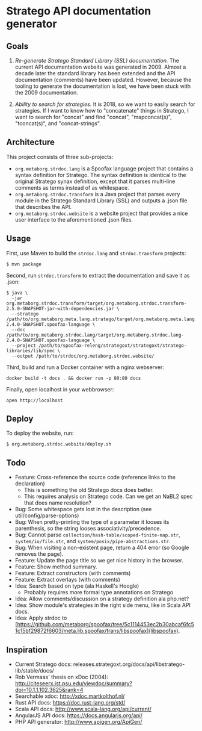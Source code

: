 # Stratego API documentation generator

## Goals

1. _Re-generate Stratego Standard Library (SSL) documentation._ The current API documentation website was generated in 2009. Almost a decade later the standard library has been extended and the API documentation (comments) have been updated. However, because the tooling to generate the documentation is lost, we have been stuck with the 2009 documentation.

2. *Ability to search for strategies.* It is 2018, so we want to easily search for strategies. If I want to know how to "concatenate" things in Stratego, I want to search for "concat" and find "concat", "mapconcat(s)", "tconcat(s)", and "concat-strings".

## Architecture

This project consists of three sub-projects:

- `org.metaborg.strdoc.lang` is a Spoofax language project that contains a syntax definition for Stratego. The syntax definition is identical to the original Stratego synax definition, except that it parses multi-line comments as terms instead of as whitespace.
- `org.metaborg.strdoc.transform` is a Java project that parses every module in the Stratego Standard Library (SSL) and outputs a .json file that describes the API.
- `org.metaborg.strdoc.website` is a website project that provides a nice user interface to the aforementioned .json files.

## Usage

First, use Maven to build the `strdoc.lang` and `strdoc.transform` projects:

```
$ mvn package
```

Second, run `strdoc.transform` to extract the documentation and save it as .json:

```
$ java \
  -jar org.metaborg.strdoc.transform/target/org.metaborg.strdoc.transform-2.5.0-SNAPSHOT-jar-with-dependencies.jar \
  --stratego /path/to/org.metaborg.meta.lang.stratego/target/org.metaborg.meta.lang.stratego-2.4.0-SNAPSHOT.spoofax-language \
  --doc /path/to/org.metaborg.strdoc.lang/target/org.metaborg.strdoc.lang-2.4.0-SNAPSHOT.spoofax-language \
  --project /path/to/spoofax-releng/strategoxt/strategoxt/stratego-libraries/lib/spec \
  --output /path/to/strdoc/org.metaborg.strdoc.website/
```

Third, build and run a Docker container with a nginx webserver:

```
docker build -t docs . && docker run -p 80:80 docs
```

Finally, open localhost in your webbrowser:

```
open http://localhost
```

## Deploy

To deploy the website, run:

```
$ org.metaborg.strdoc.website/deploy.sh
```

## Todo

* Feature: Cross-reference the source code (reference links to the declaration)
  - This is something the old Stratego docs does better.
  - This requires analysis on Stratego code. Can we get an NaBL2 spec that does name resolution?
* Bug: Some whitespace gets lost in the description (see util/config/parse-options)
* Bug: When pretty-printing the type of a parameter it looses its parenthesis, so the string looses associativity/precedence.
* Bug: Cannot parse `collection/hash-table/scoped-finite-map.str`, `system/io/file.str`, and `system/posix/pipe-abstractions.str`.
* Bug: When visiting a non-existent page, return a 404 error (so Google removes the page).
* Feature: Update the page title so we get nice history in the browser.
* Feature: Show method summary.
* Feature: Extract constructors (with comments)
* Feature: Extract overlays (with comments)
* Idea: Search based on type (ala Haskell's Hoogle)
  - Probably requires more formal type annotations on Stratego
* Idea: Allow comments/discussion on a strategy definition ala php.net?
* Idea: Show module's strategies in the right side menu, like in Scala API docs.
* Idea: Apply strdoc to [https://github.com/metaborg/spoofax/tree/5c1114453ec2b30abcaf6fc51c15bf29872f6603/meta.lib.spoofax/trans/libspoofax](libspoofax).

## Inspiration

- Current Stratego docs: releases.strategoxt.org/docs/api/libstratego-lib/stable/docs/
- Rob Vermaas' thesis on xDoc (2004): http://citeseerx.ist.psu.edu/viewdoc/summary?doi=10.1.1.102.3625&rank=4
- Searchable xdoc: http://xdoc.martkolthof.nl/
- Rust API docs: https://doc.rust-lang.org/std/
- Scala API docs: http://www.scala-lang.org/api/current/
- AngularJS API docs: https://docs.angularjs.org/api/
- PHP API generator: http://www.apigen.org/ApiGen/

